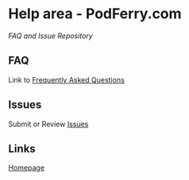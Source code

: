# Help area - PodFerry.com
*FAQ and Issue Repository*

## FAQ

Link to [Frequently Asked Questions](https://github.com/podferry/Support/blob/master/FAQ.md)

## Issues

Submit or Review [Issues](https://github.com/podferry/Support/issues)


## Links
[Homepage](https://www.podferry.com/)
